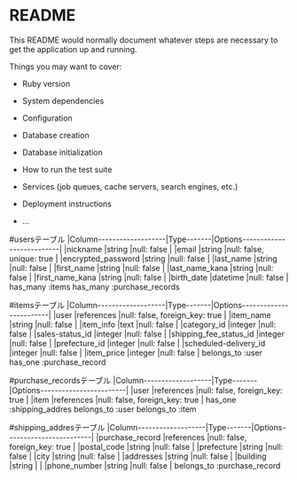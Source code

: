 # README

This README would normally document whatever steps are necessary to get the
application up and running.

Things you may want to cover:

* Ruby version

* System dependencies

* Configuration

* Database creation

* Database initialization

* How to run the test suite

* Services (job queues, cache servers, search engines, etc.)

* Deployment instructions

* ...

#usersテーブル
|Column-------------------|Type-------|Options--------------------------|
|nickname                 |string     |null: false                    |
|email                    |string     |null: false, unique: true      |
|encrypted_password       |string     |null: false                    |
|last_name                |string     |null: false                    |
|first_name               |string     |null: false                    |
|last_name_kana           |string     |null: false                    |
|first_name_kana          |string     |null: false                    |
|birth_date               |datetime   |null: false                    |
has_many :items
has_many :purchase_records

#itemsテーブル
|Column-------------------|Type-------|Options------------------------|
|user                     |references |null: false, foreign_key: true |
|item_name                |string     |null: false                    |
|item_info                |text       |null: false                    |
|category_id              |integer    |null: false                    |
|sales-status_id          |integer    |null: false                    |
|shipping_fee_status_id   |integer    |null: false                    |
|prefecture_id            |integer    |null: false                    |
|scheduled-delivery_id    |integer    |null: false                    |
|item_price               |integer    |null: false                    |
belongs_to :user
has_one :purchase_record

#purchase_recordsテーブル
|Column-------------------|Type-------|Options------------------------|
|user                     |references |null: false, foreign_key: true |
|item                     |references |null: false, foreign_key: true |
has_one :shipping_addres
belongs_to :user
belongs_to :item


#shipping_addresテーブル
|Column-------------------|Type-------|Options------------------------|
|purchase_record          |references |null: false, foreign_key: true |
|postal_code              |string     |null: false                    |
|prefecture               |string     |null: false                    |
|city                     |string     |null: false                    |
|addresses                |string     |null: false                    |
|building                 |string     |                               |
|phone_number             |string     |null: false                    |
belongs_to :purchase_record